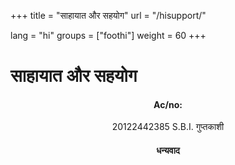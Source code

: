 +++
title = "साहायात और सहयोग"
url = "/hisupport/"

lang = "hi"
groups = ["foothi"]
weight = 60 
+++
<h1>साहायात और सहयोग</h1>
</div>
<div data-role="main" class="ui-content" style="text-align:center;">
<h4>Ac/no:</h4><p>20122442385 S.B.I. गुप्तकाशी </p>
<h4>धन्यवाद </h4>
